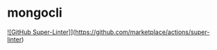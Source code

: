 # mongocli

[![GitHub Super-Linter]](https://github.com/navneetlalg/mongocli/workflows/Lint%20Code%20Base/badge.svg)](https://github.com/marketplace/actions/super-linter)
